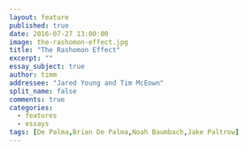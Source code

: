 ```yaml
---
layout: feature
published: true
date: 2016-07-27 13:00:00
image: the-rashomon-effect.jpg
title: "The Rashomon Effect"
excerpt: ""
essay_subject: true
author: timm
addressee: "Jared Young and Tim McEown"
split_name: false
comments: true
categories:
  - features
  - essays
tags: [De Palma,Brian De Palma,Noah Baumbach,Jake Paltrow]
---
```

